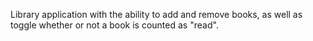 Library application with the ability to add and remove books, as well as toggle whether
or not a book is counted as "read".
